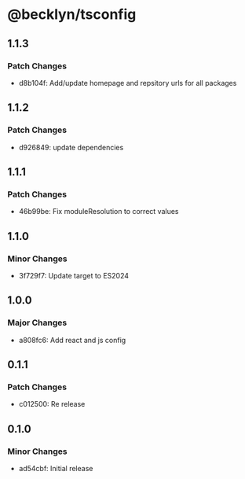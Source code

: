 # @becklyn/tsconfig

## 1.1.3

### Patch Changes

- d8b104f: Add/update homepage and repsitory urls for all packages

## 1.1.2

### Patch Changes

- d926849: update dependencies

## 1.1.1

### Patch Changes

- 46b99be: Fix moduleResolution to correct values

## 1.1.0

### Minor Changes

- 3f729f7: Update target to ES2024

## 1.0.0

### Major Changes

- a808fc6: Add react and js config

## 0.1.1

### Patch Changes

- c012500: Re release

## 0.1.0

### Minor Changes

- ad54cbf: Initial release
